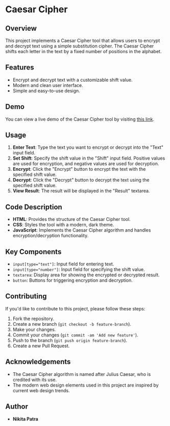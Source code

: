 # Caesar Cipher

## Overview

This project implements a Caesar Cipher tool that allows users to encrypt and decrypt text using a simple substitution cipher. The Caesar Cipher shifts each letter in the text by a fixed number of positions in the alphabet.

## Features

- Encrypt and decrypt text with a customizable shift value.
- Modern and clean user interface.
- Simple and easy-to-use design.

## Demo

You can view a live demo of the Caesar Cipher tool by visiting [this link](https://nikkyzzzz.github.io/SCT_CS_1/).

## Usage

1. **Enter Text**: Type the text you want to encrypt or decrypt into the "Text" input field.
2. **Set Shift**: Specify the shift value in the "Shift" input field. Positive values are used for encryption, and negative values are used for decryption.
3. **Encrypt**: Click the "Encrypt" button to encrypt the text with the specified shift value.
4. **Decrypt**: Click the "Decrypt" button to decrypt the text using the specified shift value.
5. **View Result**: The result will be displayed in the "Result" textarea.

## Code Description

- **HTML**: Provides the structure of the Caesar Cipher tool.
- **CSS**: Styles the tool with a modern, dark theme.
- **JavaScript**: Implements the Caesar Cipher algorithm and handles encryption/decryption functionality.

## Key Components

- `input[type="text"]`: Input field for entering text.
- `input[type="number"]`: Input field for specifying the shift value.
- `textarea`: Display area for showing the encrypted or decrypted result.
- `button`: Buttons for triggering encryption and decryption.

## Contributing

If you'd like to contribute to this project, please follow these steps:

1. Fork the repository.
2. Create a new branch (`git checkout -b feature-branch`).
3. Make your changes.
4. Commit your changes (`git commit -am 'Add new feature'`).
5. Push to the branch (`git push origin feature-branch`).
6. Create a new Pull Request.


## Acknowledgements

- The Caesar Cipher algorithm is named after Julius Caesar, who is credited with its use.
- The modern web design elements used in this project are inspired by current web design trends.

## Author

- **Nikita Patra** 
